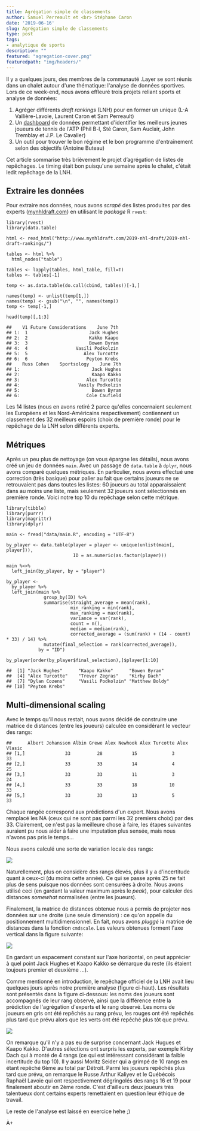 ```yaml
---
title: Agrégation simple de classements
author: Samuel Perreault et <br> Stéphane Caron
date: '2019-06-16'
slug: Agrégation simple de classements
type: post
tags:
- analytique de sports
description: ""
featured: "agregation-cover.png"
featuredpath: "img/headers/"
---
```


Il y a quelques jours, des membres de la communauté .Layer se sont réunis dans un chalet autour d'une thématique: l'analyse de données sportives. Lors de ce week-end, nous avons effleuré trois projets reliant sports et analyse de données:

1. Agréger différents *draft rankings* (LNH) pour en former un unique (L-A Vallière-Lavoie, Laurent Caron et Sam Perreault)
2. Un [dashboard](https://stecaron.shinyapps.io/shiny-app/) de données permettant d'identifier les meilleurs jeunes joueurs de tennis de l'ATP (Phil B-l, Sté Caron, Sam Auclair, John Tremblay et J.P. Le Cavalier)
3. Un outil pour trouver le bon régime et le bon programme d'entraînement selon des objectifs (Antoine Buteau)

Cet article sommarise très brièvement le projet d’agrégation de listes de repêchages. Le timing était bon puisqu'une semaine après le chalet, c'était ledit repêchage de la LNH.

## Extraire les données

Pour extraire nos données, nous avons *scrapé* des listes produites par des experts ([mynhldraft.com](http://www.mynhldraft.com/2019-nhl-draft/2019-nhl-draft-rankings/)) en utilisant le *package* R `rvest`:

```
library(rvest)
library(data.table)

html <- read_html("http://www.mynhldraft.com/2019-nhl-draft/2019-nhl-draft-rankings/")

tables <- html %>%
  html_nodes("table")

tables <- lapply(tables, html_table, fill=T)
tables <- tables[-1]

temp <- as.data.table(do.call(cbind, tables))[-1,]

names(temp) <- unlist(temp[1,])
names(temp) <- gsub("\n", "", names(temp))
temp <- temp[-1,]

head(temp)[,1:3]
```


```
##    V1 Future Considerations    June 7th
## 1:  1                       Jack Hughes
## 2:  2                       Kakko Kaapo
## 3:  3                       Bowen Byram
## 4:  4                  Vasili Podkolzin
## 5:  5                     Alex Turcotte
## 6:  6                      Peyton Krebs
##    Russ Cohen    Sportsology    June 7th
## 1:                           Jack Hughes
## 2:                           Kaapo Kakko
## 3:                         Alex Turcotte
## 4:                      Vasily Podkolzin
## 5:                           Bowen Byram
## 6:                         Cole Caufield
```

Les 14 listes (nous en avons retiré 2 parce qu'elles concernaient seulement les Européens et les Nord-Américains respectivement) contiennent un classement des 32 meilleurs espoirs (choix de première ronde) pour le repêchage de la LNH selon différents experts.

## Métriques

Après un peu plus de nettoyage (on vous épargne les détails), nous avons créé un jeu de données `main`.
Avec un passage de `data.table` à `dplyr`, nous avons comparé quelques métriques.
En particulier, nous avons effectué une correction (très basique) pour palier au fait que certains joueurs ne se retrouvaient pas dans toutes les listes: 60 joueurs au total apparaissaient dans au moins une liste, mais seulement 32 joueurs sont sélectionnés en première ronde.
Voici notre top 10 du repêchage selon cette métrique.

```
library(tibble)
library(purrr)
library(magrittr)
library(dplyr)

main <- fread("data/main.R", encoding = "UTF-8")

by_player <- data.table(player = player <- unique(unlist(main[, player])),
                         ID = as.numeric(as.factor(player)))

main %<>%
  left_join(by_player, by = "player")

by_player <-
  by_player %>%
  left_join(main %>%
              group_by(ID) %>%
              summarise(straight_average = mean(rank),
                        min_ranking = min(rank),
                        max_ranking = max(rank),
                        variance = var(rank),
                        count = n(),
                        median = median(rank),
                        corrected_average = (sum(rank) + (14 - count) * 33) / 14) %>%
              mutate(final_selection = rank(corrected_average)),
            by = "ID")

by_player[order(by_player$final_selection),]$player[1:10]
```


```
##  [1] "Jack Hughes"      "Kaapo Kakko"      "Bowen Byram"     
##  [4] "Alex Turcotte"    "Trevor Zegras"    "Kirby Dach"      
##  [7] "Dylan Cozens"     "Vasili Podkolzin" "Matthew Boldy"   
## [10] "Peyton Krebs"
```

## Multi-dimensional scaling

Avec le temps qu'il nous restait, nous avons décidé de construire une matrice de distances (entre les joueurs) calculée en considérant le vecteur des rangs:


```
##      Albert Johansson Albin Grewe Alex Newhook Alex Turcotte Alex Vlasic
## [1,]               33          28           15             3          33
## [2,]               33          33           14             4          25
## [3,]               33          33           11             3          24
## [4,]               33          33           18            10          33
## [5,]               33          33           13             5          33
```

Chaque rangée correspond aux prédictions d'un expert. Nous avons remplacé les NA (ceux qui ne sont pas parmi les 32 premiers choix) par des 33. Clairement, ce n'est pas la meilleure chose à faire, les étapes suivantes auraient pu nous aider à faire une imputation plus sensée, mais nous n'avons pas pris le temps...

Nous avons calculé une sorte de variation locale des rangs:

![](canard.png)

Naturellement, plus on considère des rangs élevés, plus il y a d'incertitude quant à ceux-ci (du moins cette année). Ce qui se passe après 25 ne fait plus de sens puisque nos données sont censurées à droite.
Nous avons utilisé ceci (en gardant la valeur maximum après le *peak*), pour calculer des distances *somewhat* normalisées (entre les joueurs).

Finalement, la matrice de distances obtenue nous a permis de projeter nos données sur une droite (une seule dimension) : ce qu'on appelle du positionnement multidimensionnel. En fait, nous avons *pluggé* la matrice de distances dans la fonction `cmdscale`. Les valeurs obtenues forment l'axe vertical dans la figure suivante:

![](draft-normalized.png)

En gardant un espacement constant sur l'axe horizontal, on peut apprécier à quel point Jack Hughes et Kaapo Kakko se démarque du reste (ils étaient toujours premier et deuxième ...).

Comme mentionné en introduction, le repêchage officiel de la LNH avait lieu quelques jours après notre première analyse (figure ci-haut).
Les résultats sont présentés dans la figure ci-dessous: les noms des joueurs sont accompagnés de leur rang observé, ainsi que la différence entre la prédiction de l'agrégation d'experts et le rang observé. 
Les noms de joueurs en gris ont été repêchés au rang prévu, les rouges ont été repêchés plus tard que prévu alors que les verts ont été repêché plus tôt que prévu.

![](p-a-d.png)

On remarque qu'il n'y a pas eu de surprise concernant Jack Hugues et Kaapo Kakko.
D'autres sélections ont surpris les experts, par exemple Kirby Dach qui à monté de 4 rangs (ce qui est intéressant considérant la faible incertitude du top 10).
Il y aussi Moritz Seider qui a grimpé de 10 rangs en étant repêché 6ème au total par Détroit.
Parmi les joueurs repêchés plus tard que prévu, on remarque le Russe Arthur Kaliyev et le Québécois Raphaël Lavoie qui ont respectivement dégringolés des rangs 16 et 19 pour finalement aboutir en 2ème ronde.
C'est d'ailleurs deux joueurs très talentueux dont certains experts remettaient en question leur éthique de travail.

Le reste de l'analyse est laissé en exercice hehe ;)

À+
